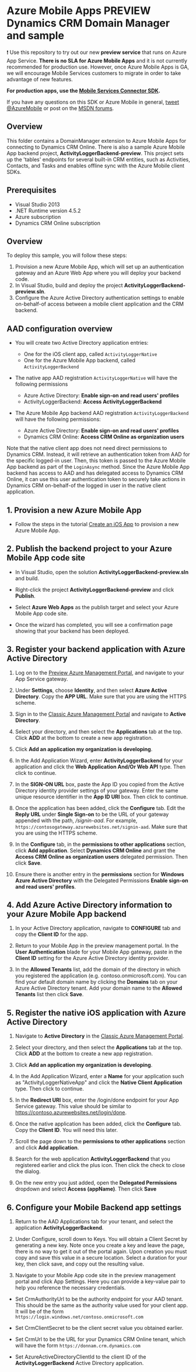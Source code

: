 # Azure Mobile Apps PREVIEW Dynamics CRM Domain Manager and sample

:exclamation: Use this repository to try out our new **preview service** that runs on Azure App Service. **There is no SLA for Azure Mobile Apps** and it is not currently recommended for production use. However, once Azure Mobile Apps is GA, we will encourage Mobile Services customers to migrate in order to take advantage of new features.

**For production apps, use the [Mobile Services Connector SDK](../MobileServicesCrm).**

If you have any questions on this SDK or Azure Mobile in general, [tweet @AzureMobile](https://twitter.com/AzureMobile) or post on the [MSDN forums](https://social.msdn.microsoft.com/forums/azure/en-US/home?forum=azuremobile).

## Overview

This folder contains a DomainManager extension to Azure Mobile Apps for connecting to Dynamics CRM Online. There is also a sample Azure Mobile App backend project, **ActivityLoggerBackend-preview**. This project sets up the 'tables' endpoints for several built-in CRM entities, such as Activities, Contacts, and Tasks and enables offline sync with the Azure Mobile client SDKs.

## Prerequisites 

- Visual Studio 2013
- .NET Runtime version 4.5.2
- Azure subscription
- Dynamics CRM Online subscription

## Overview

To deploy this sample, you will follow these steps:

1. Provision a new Azure Mobile App, which will set up an authentication gateway and an Azure Web App where you will deploy your backend code.
2. In Visual Studio, build and deploy the project **ActivityLoggerBackend-preview.sln**.
3. Configure the Azure Active Directory authentication settings to enable on-behalf-of access between a mobile client application and the CRM backend.

## AAD configuration overview

- You will create two Active Directory application entries:
  - One for the iOS client app, called `ActivityLoggerNative`
  - One for the Azure Mobile App backend, called `ActivityLoggerBackend`

- The native app AAD registration `ActivityLoggerNative` will have the following permissions
  - Azure Active Directory: **Enable sign-on and read users' profiles**
  - ActivityLoggerBackend: **Access ActivityLoggerBackend**

- The Azure Mobile App backend AAD registration `ActivityLoggerBackend` will have the following permissions:
  - Azure Active Directory: **Enable sign-on and read users' profiles**
  - Dynamics CRM Online: **Access CRM Online as organization users**

Note that the native client app does not need direct permissions to Dynamics CRM. Instead, it will retrieve an authentication token from AAD for the specific logged-in user. Then, this token is passed to the Azure Mobile App backend as part of the `LoginAsync` method. Since the Azure Mobile App backend has access to AAD and has delegated access to Dynamics CRM Online, it can use this user authentication token to securely take actions in Dynamics CRM on-behalf-of the logged in user in the native client application.

## 1. Provision a new Azure Mobile App

- Follow the steps in the tutorial [Create an iOS App](https://azure.microsoft.com/en-us/documentation/articles/app-service-mobile-dotnet-backend-ios-get-started-preview/) to provision a new Azure Mobile App.

## 2. Publish the backend project to your Azure Mobile App code site

- In Visual Studio, open the solution **ActivityLoggerBackend-preview.sln** and build.

- Right-click the project **ActivityLoggerBackend-preview** and click **Publish**.

- Select **Azure Web Apps** as the publish target and select your Azure Mobile App code site.

- Once the wizard has completed, you will see a confirmation page showing that your backend has been deployed.

## 3. Register your backend application with Azure Active Directory

1. Log on to the [Preview Azure Management Portal], and navigate to your App Service gateway.

2. Under **Settings**, choose **Identity**, and then select **Azure Active Directory**. Copy the **APP URL**. Make sure that you are using the HTTPS scheme.

3. Sign in to the [Classic Azure Management Portal] and navigate to **Active Directory**.

4. Select your directory, and then select the **Applications** tab at the top. Click **ADD** at the bottom to create a new app registration. 

5. Click **Add an application my organization is developing**.

6. In the Add Application Wizard, enter **ActivityLoggerBackend** for your application and click the **Web Application And/Or Web API** type. Then click to continue.

7. In the **SIGN-ON URL** box, paste the App ID you copied from the Active Directory identity provider settings of your gateway. Enter the same unique resource identifier in the **App ID URI** box. Then click to continue.

8. Once the application has been added, click the **Configure** tab. Edit the **Reply URL** under **Single Sign-on** to be the URL of your gateway appended with the path, _/signin-aad_. For example, `https://contosogateway.azurewebsites.net/signin-aad`. Make sure that you are using the HTTPS scheme.

9. In the **Configure** tab, in the **permissions to other applications** section, click **Add application**. Select **Dynamics CRM Online** and grant the **Access CRM Online as organization users** delegated permission. Then click **Save**.

10. Ensure there is another entry in the **permissions** section for **Windows Azure Active Directory** with the Delegated Permissions **Enable sign-on and read users' profiles**.

## <a name="secrets"> </a>4. Add Azure Active Directory information to your Azure Mobile App backend

1. In your Active Directory application, navigate to **CONFIGURE** tab and copy the **Client ID** for the app.

2. Return to your Mobile App in the preview management portal. In the **User Authentication** blade for your Mobile App gateway, paste in the **Client ID** setting for the Azure Active Directory identity provider.
  
3. In the **Allowed Tenants** list, add the domain of the directory in which you registered the application (e.g. contoso.onmicrosoft.com). You can find your default domain name by clicking the **Domains** tab on your Azure Active Directory tenant. Add your domain name to the **Allowed Tenants** list then click **Save**.  

## 5. Register the native iOS application with Azure Active Directory

1. Navigate to **Active Directory** in the [Classic Azure Management Portal].

2. Select your directory, and then select the **Applications** tab at the top. Click **ADD** at the bottom to create a new app registration. 

3. Click **Add an application my organization is developing**.

4. In the Add Application Wizard, enter a **Name** for your application such as "ActivityLoggerNativeApp" and click the  **Native Client Application** type. Then click to continue.

5. In the **Redirect URI** box, enter the /login/done endpoint for your App Service gateway. This value should be similar to https://contoso.azurewebsites.net/login/done.

6. Once the native application has been added, click the **Configure** tab. Copy the **Client ID**. You will need this later.

7. Scroll the page down to the **permissions to other applications** section and click **Add application**.

8. Search for the web application **ActivityLoggerBackend** that you registered earlier and click the plus icon. Then click the check to close the dialog.

9. On the new entry you just added, open the **Delegated Permissions** dropdown and select **Access (appName)**. Then click **Save**

## 6. Configure your Mobile Backend app settings

1. Return to the AAD Applications tab for your tenant, and select the application **ActivityLoggerBackend**.

2. Under Configure, scroll down to Keys. You will obtain a Client Secret by generating a new key. Note once you create a key and leave the page, there is no way to get it out of the portal again. Upon creation you must copy and save this value in a secure location. Select a duration for your key, then click save, and copy out the resulting value.

3. Navigate to your Mobile App code site in the preview management portal and click App Settings. Here you can provide a key-value pair to help you reference the necessary credentials.

* Set CrmAuthorityUrl to be the authority endpoint for your AAD tenant. This should be the same as the authority value used for your client app. It will be of the form `https://login.windows.net/contoso.onmicrosoft.com`

* Set CrmClientSecret to be the client secret value you obtained earlier.

* Set CrmUrl to be the URL for your Dynamics CRM Online tenant, which will have the form `https://donnam.crm.dynamics.com`

* Set AzureActiveDirectoryClientId to the client ID of the **ActivityLoggerBackend** Active Directory application.

[Azure Management Portal]: https://manage.windowsazure.com/
[Preview Azure Management Portal]: https://portal.azure.com/
[Classic Azure Management Portal]: https://manage.windowsazure.com/
